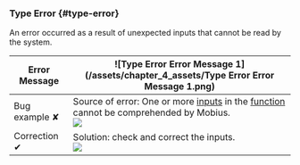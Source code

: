 ### Type Error {#type-error}

An error occurred as a result of unexpected inputs that cannot be read by the system. 

| Error Message | ![Type Error Error Message 1](/assets/chapter_4_assets/Type Error Error Message 1.png)<br> |
| --- | --- |
| Bug example ✘ | Source of error: One or more [inputs](../chapter_3_procedures/Inputs.md) in the [function](/chapter_3_procedures/Functions.md) cannot be comprehended by Mobius. <br> ![](../assets/chapter_4_assets/TypeError2.png) |
| Correction ✔ | Solution: check and correct the inputs. <br> ![](../assets/chapter_4_assets/TypeError3.png)  |